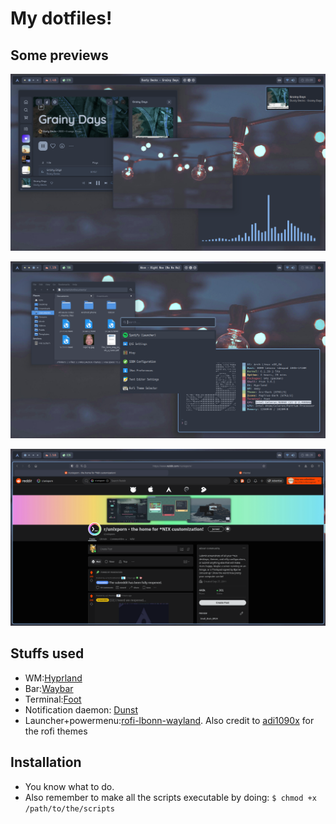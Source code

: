 # My dotfiles!

## Some previews
![Logo](Previews/Preview1.png)


![Logo](Previews/Preview2.png)


![Logo](Previews/Preview3.png)



## Stuffs used

 - WM:[Hyprland](https://github.com/hyprwm/Hyprland)
 - Bar:[Waybar](https://github.com/Alexays/Waybar)
 - Terminal:[Foot](https://codeberg.org/dnkl/foot)
 - Notification daemon: [Dunst](https://github.com/dunst-project/dunst)
 - Launcher+powermenu:[rofi-lbonn-wayland](https://github.com/lbonn/rofi). Also credit to [adi1090x](https://github.com/adi1090x) for the rofi themes

## Installation
 - You know what to do.
 - Also remember to make all the scripts executable by doing: ```$ chmod +x /path/to/the/scripts```
